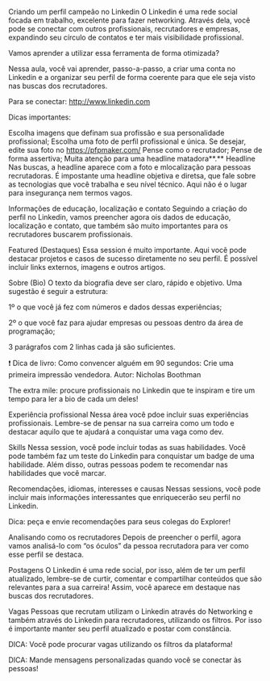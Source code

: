 Criando um perfil campeão no Linkedin
O Linkedin é uma rede social focada em trabalho, excelente para fazer networking. Através dela, você pode se conectar com outros profissionais, recrutadores e empresas, expandindo seu círculo de contatos e ter mais visibilidade profissional.

Vamos aprender a utilizar essa ferramenta de forma otimizada?

Nessa aula, você vai aprender, passo-a-passo, a criar uma conta no Linkedin e a organizar seu perfil de forma coerente para que ele seja visto nas buscas dos recrutadores.

Para se conectar: http://www.linkedin.com

Dicas importantes:

Escolha imagens que definam sua profissão e sua personalidade profissional;
Escolha uma foto de perfil profissional e única. Se desejar, edite sua foto no https://pfpmaker.com/
Pense como o recrutador;
Pense de forma assertiva;
Muita atenção para uma headline matadora**.**
Headline
Nas buscas, a headline aparece com a foto e mlocalização para pessoas recrutadoras. É impostante uma headline objetiva e diretsa, que fale sobre as tecnologias que você trabalha e seu nível técnico. Aqui não é o lugar para insegurança nem termos vagos.

Informações de educação, localização e contato
Seguindo a criação do perfil no Linkedin, vamos preencher agora ois dados de educação, localização e contato, que também são muito importantes para os recrutadores buscarem profissionais.

Featured (Destaques)
Essa session é muito importante. Aqui você pode destacar projetos e casos de sucesso diretamente no seu perfil. É possível incluir links externos, imagens e outros artigos.

Sobre (Bio)
O texto da biografia deve ser claro, rápido e objetivo. Uma sugestão é seguir a estrutura:

1º o que você já fez com números e dados dessas experiências;

2º o que você faz para ajudar empresas ou pessoas dentro da área de programação;

3 parágrafos com 2 linhas cada já são suficientes.

❗ Dica de livro: Como convencer alguém em 90 segundos: Crie uma primeira impressão vendedora.
Autor: Nicholas Boothman

The extra mile: procure profissionais no Linkedin que te inspiram e tire um tempo para ler a bio de cada um deles!

Experiência profissional
Nessa área você pdoe incluir suas experiências profissionais. Lembre-se de pensar na sua carreira como um todo e destacar aquilo que te ajudará a conquistar uma vaga como dev.

Skills
Nessa session, você pode incluir todas as suas habilidades. Você pode também faz um teste do Linkedin para conquistar um badge de uma habilidade. Além disso, outras pessoas podem te recomendar nas habilidades que você marcar.

Recomendações, idiomas, interesses e causas
Nessas sessions, você pode incluir mais informações interessantes que enriquecerão seu perfil no Linkedin.

Dica: peça e envie recomendações para seus colegas do Explorer!

Analisando como os recrutadores
Depois de preencher o perfil, agora vamos analisá-lo com “os óculos” da pessoa recrutadora para ver como esse perfil se destaca.

Postagens
O Linkedin é uma rede social, por isso, além de ter um perfil atualizado, lembre-se de curtir, comentar e compartilhar conteúdos que são relevantes para a sua carreira! Assim, você aparece em destaque nas buscas dos recrutadores.

Vagas
Pessoas que recrutam utilizam o Linkedin através do Networking e também através do Linkedin para recrutadores, utilizando os filtros. Por isso é importante manter seu perfil atualizado e postar com constância.

DICA: Você pode procurar vagas utilizando os filtros da plataforma!

DICA: Mande mensagens personalizadas quando você se conectar às pessoas!
